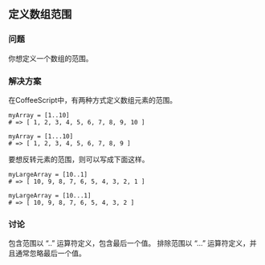 ## 定义数组范围
### 问题
你想定义一个数组的范围。
### 解决方案
在CoffeeScript中，有两种方式定义数组元素的范围。
```
myArray = [1..10]
# => [ 1, 2, 3, 4, 5, 6, 7, 8, 9, 10 ]
```
```
myArray = [1...10]
# => [ 1, 2, 3, 4, 5, 6, 7, 8, 9 ]
```
要想反转元素的范围，则可以写成下面这样。
```
myLargeArray = [10..1]
# => [ 10, 9, 8, 7, 6, 5, 4, 3, 2, 1 ]
```
```
myLargeArray = [10...1]
# => [ 10, 9, 8, 7, 6, 5, 4, 3, 2 ]
```
### 讨论
包含范围以 “..” 运算符定义，包含最后一个值。 排除范围以 “...” 运算符定义，并且通常忽略最后一个值。

